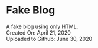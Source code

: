 # Fake Blog
A fake blog using only HTML.\
Created On: April 21, 2020\
Uploaded to Github: June 30, 2020